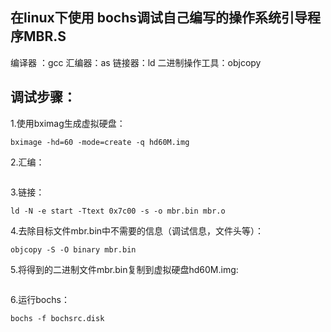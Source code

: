## 在linux下使用 bochs调试自己编写的操作系统引导程序MBR.S
 
编译器 ：gcc 汇编器：as 链接器：ld 二进制操作工具：objcopy 
 
## 调试步骤：
1.使用bximag生成虚拟硬盘：
```
bximage -hd=60 -mode=create -q hd60M.img
```
2.汇编： 
```as -o mbr.o mbr.S
```
3.链接：
```
ld -N -e start -Ttext 0x7c00 -s -o mbr.bin mbr.o
``` 
4.去除目标文件mbr.bin中不需要的信息（调试信息，文件头等）： 
```
objcopy -S -O binary mbr.bin
```
5.将得到的二进制文件mbr.bin复制到虚拟硬盘hd60M.img:  
```dd if=/home/chenzheng/Documents/github-OS/AS/mbr.bin of=/home/chenzheng/Documents/github-OS/AS/hd60M.img bs=512 count=1 conv=notrunc
```
6.运行bochs： 
```
bochs -f bochsrc.disk
```
